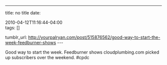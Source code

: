 ---
title: no title
date:

 2010-04-12T11:16:44-04:00  
tags:  []

tumblr_url:
http://yourpalryan.com/post/515876562/good-way-to-start-the-week-feedburner-shows
\-\--

Good way to start the week. Feedburner shows cloudplumbing.com picked up
subscribers over the weekend. \#cpdc
